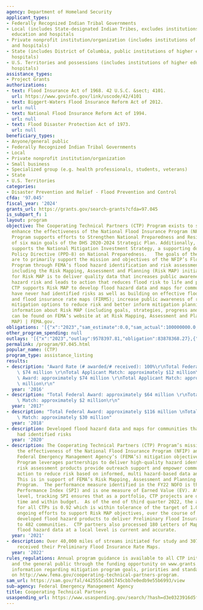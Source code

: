 ```yaml
---
agency: Department of Homeland Security
applicant_types:
- Federally Recognized Indian Tribal Governments
- Local (includes State-designated Indian Tribes, excludes institutions of higher
  education and hospitals
- Private nonprofit institution/organization (includes institutions of higher education
  and hospitals)
- State (includes District of Columbia, public institutions of higher education and
  hospitals)
- U.S. Territories and possessions (includes institutions of higher education and
  hospitals)
assistance_types:
- Project Grants
authorizations:
- text: Flood Insurance Act of 1968. 42 U.S.C. &sect; 4101.
  url: https://www.govinfo.gov/link/uscode/42/4101
- text: Biggert-Waters Flood Insurance Reform Act of 2012.
  url: null
- text: National Flood Insurance Reform Act of 1994.
  url: null
- text: Flood Disaster Protection Act of 1973.
  url: null
beneficiary_types:
- Anyone/general public
- Federally Recognized Indian Tribal Governments
- Local
- Private nonprofit institution/organization
- Small business
- Specialized group (e.g. health professionals, students, veterans)
- State
- U.S. Territories
categories:
- Disaster Prevention and Relief - Flood Prevention and Control
cfda: '97.045'
fiscal_year: '2024'
grants_url: https://grants.gov/search-grants?cfda=97.045
is_subpart_f: 1
layout: program
objective: The Cooperating Technical Partners (CTP) Program exists to strengthen and
  enhance the effectiveness of the National Flood Insurance Program (NFIP). The CTP
  Program supports efforts to Strengthen National Preparedness and Resilience, one
  of six main goals of the DHS 2020-2024 Strategic Plan. Additionally, the program
  supports the National Mitigation Investment Strategy, a supporting document to Presidential
  Policy Directive (PPD-8) on National Preparedness.   The goals of the CTP Program
  are to primarily support the mission and objectives of the NFIP’s Flood Hazard Mapping
  Program through FEMA’s flood hazard identification and risk assessment programs,
  including the Risk Mapping, Assessment and Planning (Risk MAP) initiative. The vision
  for Risk MAP is to deliver quality data that increases public awareness of flood
  hazard risk and leads to action that reduces flood risk to life and property. The
  CTP supports Risk MAP to develop flood hazard data and maps for communities that
  have never had identified risks as well as building on effective flood hazard data
  and flood insurance rate maps (FIRMS); increase public awareness of risk and potential
  mitigation options to reduce risk and better inform mitigation planning. Additional
  information about Risk MAP (including goals, strategies, progress and success stories),
  can be found on FEMA’s website at at Risk Mapping, Assessment and Planning (Risk
  MAP) | FEMA.gov.
obligations: '[{"x":"2023","sam_estimate":0.0,"sam_actual":100000000.0,"usa_spending_actual":82987485.69},{"x":"2024","sam_estimate":0.0,"sam_actual":95000000.0,"usa_spending_actual":60435358.69},{"x":"2025","sam_estimate":0.0,"sam_actual":0.0,"usa_spending_actual":0.0}]'
other_program_spending: null
outlays: '[{"x":"2023","outlay":9578397.81,"obligation":83878368.27},{"x":"2024","outlay":217220.9,"obligation":62630139.81},{"x":"2025","outlay":0.0,"obligation":0.0}]'
permalink: /program/97.045.html
popular_name: (CTP)
program_type: assistance_listing
results:
- description: "Award Rate (# awarded/# received): 100%\r\nTotal Federal Award: approximately\
    \ $74 million \r\nTotal Applicant Match: approximately $12 million\r\n Total Federal\
    \ Award: approximately $74 million \r\nTotal Applicant Match: approximately $12\
    \ million\r\n"
  year: '2016'
- description: "Total Federal Award: approximately $64 million \r\nTotal Applicant\
    \ Match: approximately $2 million\r\n"
  year: '2017'
- description: "Total Federal Award: approximately $116 million \nTotal Applicant\
    \ Match: approximately $30 million"
  year: '2018'
- description: Developed flood hazard data and maps for communities that have never
    had identified risks
  year: '2020'
- description: The Cooperating Technical Partners (CTP) Program’s mission is to strengthen
    the effectiveness of the National Flood Insurance Program (NFIP) and support the
    Federal Emergency Management Agency’s (FEMA’s) mitigation objectives. The CTP
    Program leverages partnerships to deliver high-quality hazard identification and
    risk assessment products provide outreach support and empower communities to take
    action to reduce risk based on informed, multi hazard-based data and resources.
    This is in support of FEMA’s Risk Mapping, Assessment and Planning (Risk MAP)
    Program.  The performance measure identified in the FY22 NOFO is the Schedule
    Performance Index (SPI) and is one measure of Earned Value (EV). At the program
    level, tracking SPI ensures that as a portfolio, CTP projects are delivered on
    time and within budget.  As of the end of third quarter 2022, the aggregate SPI
    for all CTPs is 0.92 which is within tolerance of the target of 1.0 (+/-.08).  In
    ongoing efforts to support Risk MAP objectives, over the course of FY21, the CTPs
    developed flood hazard products to deliver Preliminary Flood Insurance Rate Maps
    to 482 communities.  CTP partners also processed 180 Letters of Map Change, ensuring
    flood hazard data at a local level is current and accurate.
  year: '2021'
- description: Over 40,000 miles of streams initiated for study and 307 CTP communities
    received their Preliminary Flood Insurance Rate Maps.
  year: '2022'
rules_regulations: Annual program guidance is available to all CTP initiative participants
  and the general public through the funding opportunity on www.grants.gov. Additional
  information regarding mitigation program goals, priorities and standards is available
  on http://www.fema.gov/cooperating-technical-partners-program.
sam_url: https://sam.gov/fal/442555cab91745cbb7e0edb9e55b6993/view
sub-agency: Federal Emergency Management Agency
title: Cooperating Technical Partners
usaspending_url: https://www.usaspending.gov/search/?hash=d3e0323916d5fd18011c90441fcd012c
---
```

